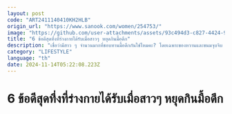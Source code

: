 ```yaml
---
layout: post
code: "ART2411140410KH2HLB"
origin_url: "https://www.sanook.com/women/254753/"
image: "https://github.com/user-attachments/assets/93c494d3-c827-4424-90ea-b61d76952065"
title: "6 ข้อดีสุดทึ่งที่ร่างกายได้รับเมื่อสาวๆ หยุดกินมื้อดึก"
description: "เชื่อว่ามีสาว ๆ จำนวนมากที่ชอบทานมื้อดึกกันใช่ไหมคะ? โดยเฉพาะของหวานและขนมจุบจิบ "
category: "LIFESTYLE"
language: "th"
date: 2024-11-14T05:22:08.223Z
---
```


# 6 ข้อดีสุดทึ่งที่ร่างกายได้รับเมื่อสาวๆ หยุดกินมื้อดึก